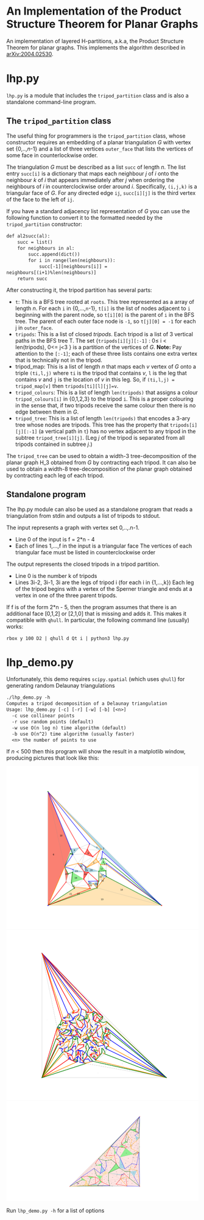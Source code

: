 # An Implementation of the Product Structure Theorem for Planar Graphs

An implementation of layered H-partitions, a.k.a, the Product Structure Theorem for planar graphs.  This implements the algorithm described in [arXiv:2004.02530](https://arxiv.org/abs/2004.02530).

# lhp.py

`lhp.py` is a module that includes the `tripod_partition` class and is also a standalone command-line program.

## The `tripod_partition` class

The useful thing for programmers is the `tripod_partition` class, whose constructor requires an embedding of a planar triangulation *G* with vertex set \{0,..,*n*-1\} and a list of three vertices `outer_face` that lists the vertices of some face in counterlockwise order.

The triangulation *G* must be described as a list `succ` of length *n*. The list entry `succ[i]` is a dictionary that maps each neighbour *j* of *i* onto the neighbour *k* of *i* that appears immediately after *j* when ordering the neighbours of *i* in counterclockwise order around *i*.  Specifically, `(i,j,k)` is a triangular face of *G*.  For any directed edge `ij`, `succ[i][j]` is the third vertex of the face to the left of `ij`.

If you have a standard adjacency list representation of *G* you can use the following function to convert it to the formatted needed by the `tripod_partition` constructor:

    def al2succ(al):
        succ = list()
        for neighbours in al:
            succ.append(dict())
            for i in range(len(neighbours)):
                succ[-1][neighbours[i]] = neighbours[(i+1)%len(neighbours)]
        return succ


After constructing it, the tripod partition has several parts:

- `t`: This is a BFS tree rooted at `roots`.  This tree represented as a array of length *n*. For each `i` in \{0,...,`n`-1\}, `t[i]` is the list of nodes adjacent to `i` beginning with the parent node, so `t[i][0]` is the parent of `i` in the BFS tree.  The parent of each outer face node is `-1`, so `t[j][0] = -1` for each j in `outer_face`.
- `tripods`: This is a list of closed *tripods*.  Each tripod is a list of 3 vertical paths in the BFS tree T.  The set \{`tripods[i][j][:-1]` : 0&le; i < len(tripods), 0<= j<3 \}  is a partition of the vertices of *G*.  **Note:** Pay attention to the `[:-1]`; each of these three lists contains one extra vertex that is technically not in the tripod.
- tripod_map: This is a list of length *n* that maps each *v* vertex of *G* onto a triple `(ti,l,j)` where `ti` is the tripod that contains *v*, `l` is the leg that contains *v* and `j` is the location of *v* in this leg.  So, if `(ti,l,j) = tripod_map[v]` then `tripods[ti][l][j]=v`.
- `tripod_colours`: This is a list of length `len(tripods)` that assigns a colour `tripod_colours[i]` in \{0,1,2,3\} to the tripod `i`.  This is a proper colouring in the sense that, if two tripods receive the same colour then there is no edge between them in *G*.
- `tripod_tree`: This is a list of length `len(tripods)` that encodes a 3-ary tree whose nodes are tripods.  This tree has the property that `tripods[i][j][:-1]` (a vertical path in `t`) has no vertex adjacent to any tripod in the subtree `tripod_tree[i][j]`.  (Leg *j* of the tripod is separated from all tripods contained in subtree *j*.)

The `tripod_tree` can be used to obtain a width-3 tree-decomposition of the planar graph H_3 obtained from *G* by contracting each tripod.  It can also be used to obtain a width-8 tree-decomposition of the planar graph obtained by contracting each leg of each tripod.

## Standalone program

The lhp.py module can also be used as a standalone program that reads a triangulation from stdin and outputs a list of tripods to stdout.

The input represents a graph with vertex set 0,..,.n-1.
- Line 0 of the input is f = 2*n - 4
- Each of lines 1,...,f in the input is a triangular face
The vertices of each triangular face must be listed in counterclockwise order

The output represents the closed tripods in a tripod partition.
- Line 0 is the number k of tripods
- Lines 3i-2, 3i-1, 3i are the legs of tripod i (for each i in {1,...,k})
Each leg of the tripod begins with a vertex of the Sperner triangle and ends at a vertex in one of the three parent tripods.

If f is of the form 2*n - 5, then the program assumes that there is an additional face [0,1,2] or [2,1,0] that is missing and adds it. This makes it compatible with `qhull`. In particular, the following command line (usually) works:

    rbox y 100 D2 | qhull d Qt i | python3 lhp.py

# lhp_demo.py

Unfortunately, this demo requires `scipy.spatial` (which uses `qhull`) for generating random Delaunay triangulations

    ./lhp_demo.py -h
    Computes a tripod decomposition of a Delaunay triangulation
    Usage: lhp_demo.py [-c] [-r] [-w] [-b] [<n>]
      -c use collinear points
      -r use random points (default)
      -w use O(n log n) time algorithm (default)
      -b use O(n^2) time algorithm (usually faster)
      <n> the number of points to use

If *n* &lt; 500 then this program will show the result in a matplotlib window, producing pictures that look like this:

![tripod decomposition](figs/figure.png "Tripod decomposition")
![tripod decomposition](figs/figure2.png "Tripod decomposition")
![tripod decomposition](figs/figure3.png "Tripod decomposition")

Run `lhp_demo.py -h` for a list of options
